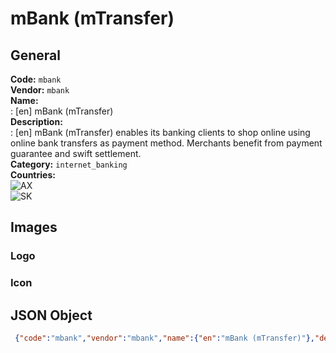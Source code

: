 # mBank (mTransfer) 
## General 
**Code:** `mbank`  
**Vendor:** `mbank`  
**Name:**  
:	[en] mBank (mTransfer)  
**Description:**  
: [en] mBank (mTransfer) enables its banking clients to shop online using online bank transfers as payment method. Merchants benefit from payment guarantee and swift settlement.   
**Category:** `internet_banking`  
**Countries:**  
![AX](https://cdnjs.cloudflare.com/ajax/libs/flag-icon-css/3.3.0/flags/4x3/AX.svg#w24)  
![SK](https://cdnjs.cloudflare.com/ajax/libs/flag-icon-css/3.3.0/flags/4x3/SK.svg#w24)  
 
## Images 
### Logo 
### Icon 
## JSON Object 
```json
 {"code":"mbank","vendor":"mbank","name":{"en":"mBank (mTransfer)"},"description":{"en":"mBank (mTransfer) enables its banking clients to shop online using online bank transfers as payment method. Merchants benefit from payment guarantee and swift settlement.\u00a0"},"countries":["AX","SK"],"category":"internet_banking"}```  
